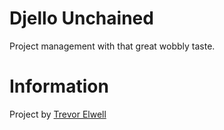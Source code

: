 # Djello Unchained
Project management with that great wobbly taste.

# Information
Project by [Trevor Elwell](http://trevorelwell.me)